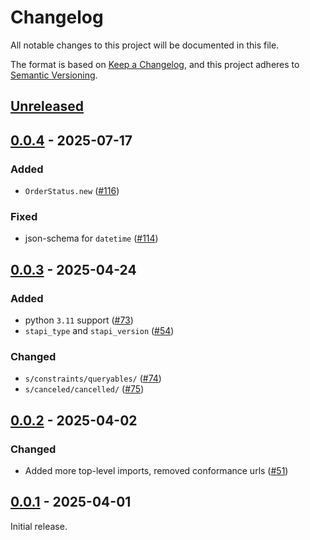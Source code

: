 <!-- markdownlint-disable MD024 -->

# Changelog

All notable changes to this project will be documented in this file.

The format is based on [Keep a Changelog](https://keepachangelog.com/en/1.1.0/), and this project adheres to [Semantic Versioning](https://semver.org/spec/v2.0.0.html).

## [Unreleased]

## [0.0.4] - 2025-07-17

### Added

- `OrderStatus.new` ([#116](https://github.com/stapi-spec/pystapi/pull/116))

### Fixed

- json-schema for `datetime` ([#114](https://github.com/stapi-spec/pystapi/pull/114))

## [0.0.3] - 2025-04-24

### Added

- python `3.11` support ([#73](https://github.com/stapi-spec/pystapi/pull/73))
- `stapi_type` and `stapi_version` ([#54](https://github.com/stapi-spec/pystapi/pull/54))

### Changed

- `s/constraints/queryables/` ([#74](https://github.com/stapi-spec/pystapi/pull/74))
- `s/canceled/cancelled/` ([#75](https://github.com/stapi-spec/pystapi/pull/75))

## [0.0.2] - 2025-04-02

### Changed

- Added more top-level imports, removed conformance urls ([#51](https://github.com/stapi-spec/pystapi/pull/51))

## [0.0.1] - 2025-04-01

Initial release.

[unreleased]: https://github.com/stapi-spec/pystapi/compare/stac-pydantic/stapi-pydantic%2Fv0.0.4...main
[0.0.4]: https://github.com/stapi-spec/pystapi/compare/stac-pydantic/stapi-pydantic%2Fv0.0.3...stapi-pydantic%2Fv0.0.4
[0.0.3]: https://github.com/stapi-spec/pystapi/compare/stac-pydantic/stapi-pydantic%2Fv0.0.2...stapi-pydantic%2Fv0.0.3
[0.0.2]: https://github.com/stapi-spec/pystapi/compare/stac-pydantic/stapi-pydantic%2Fv0.0.1...stapi-pydantic%2Fv0.0.2
[0.0.1]: https://github.com/stapi-spec/pystapi/releases/tag/stapi-pydantic%2Fv0.0.1
